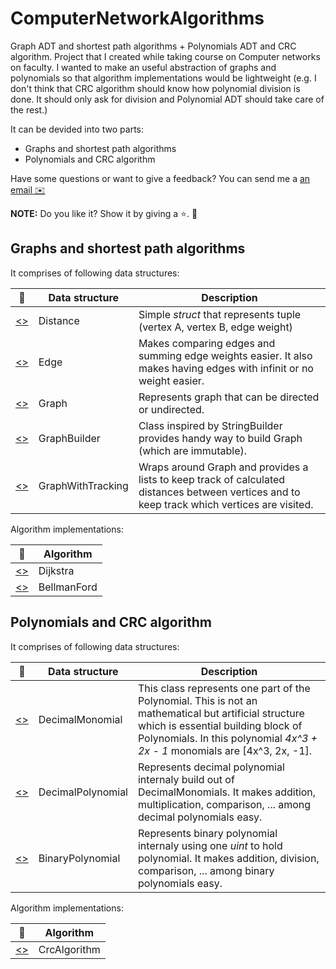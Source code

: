 # ComputerNetworkAlgorithms
Graph ADT and shortest path algorithms + Polynomials ADT and CRC algorithm. Project that I created while taking course on Computer networks on faculty. I wanted to make an useful abstraction of graphs and polynomials so that algorithm implementations would be lightweight (e.g. I don't think that CRC algorithm should know how polynomial division is done. It should only ask for division and Polynomial ADT should take care of the rest.)

It can be devided into two parts:
* Graphs and shortest path algorithms
* Polynomials and CRC algorithm

Have some questions or want to give a feedback? You can send me a <a href="mailto:mjelaska.public@gmail.com">an email ✉️</a>

**NOTE:** Do you like it? Show it by giving a ⭐️. 🚀

## Graphs and shortest path algorithms
It comprises of following data structures:
  
:mag_right: | Data structure | Description
--- | --- | ---
[<>](https://github.com/MiroslavJelaska/Faculty_ComputerNetworkAlgorithms/blob/master/src/ComputerNetwork/ComputerNetwork.Graphs/Distance.cs "Source") | Distance | Simple _struct_ that represents tuple (vertex A, vertex B, edge weight)
[<>](https://github.com/MiroslavJelaska/Faculty_ComputerNetworkAlgorithms/blob/master/src/ComputerNetwork/ComputerNetwork.Graphs/Edge.cs "Source") | Edge | Makes comparing edges and summing edge weights easier. It also makes having edges with infinit or no weight easier.
[<>](https://github.com/MiroslavJelaska/Faculty_ComputerNetworkAlgorithms/blob/master/src/ComputerNetwork/ComputerNetwork.Graphs/Graph.cs "Source") | Graph | Represents graph that can be directed or undirected.
[<>](https://github.com/MiroslavJelaska/Faculty_ComputerNetworkAlgorithms/blob/master/src/ComputerNetwork/ComputerNetwork.Graphs/GraphBuilder.cs "Source") | GraphBuilder | Class inspired by StringBuilder provides handy way to build Graph (which are immutable).
[<>](https://github.com/MiroslavJelaska/Faculty_ComputerNetworkAlgorithms/blob/master/src/ComputerNetwork/ComputerNetwork.Graphs/GraphWithTracking.cs "Source") | GraphWithTracking | Wraps around Graph and provides a lists to keep track of calculated distances between vertices and to keep track which vertices are visited.

  
  
Algorithm implementations:

:mag_right: | Algorithm
--- | ---
[<>](https://github.com/MiroslavJelaska/Faculty_ComputerNetworkAlgorithms/blob/master/src/ComputerNetwork/ComputerNetwork.Graphs/DijkstraAlgorithm.cs "Source") | Dijkstra
[<>](https://github.com/MiroslavJelaska/Faculty_ComputerNetworkAlgorithms/blob/master/src/ComputerNetwork/ComputerNetwork.Graphs/BellmanFordAlgorithm.cs "Source") | BellmanFord

## Polynomials and CRC algorithm
It comprises of following data structures:
  
:mag_right: | Data structure | Description
--- | --- | ---
[<>](https://github.com/MiroslavJelaska/Faculty_ComputerNetworkAlgorithms/blob/master/src/ComputerNetwork/ComputerNetwork.Polynomials/DecimalMonomial.cs "Source") | DecimalMonomial | This class represents one part of the Polynomial. This is not an mathematical but artificial structure which is essential building block of Polynomials. In this polynomial _4x^3 + 2x - 1_ monomials are [4x^3, 2x, -1].
[<>](https://github.com/MiroslavJelaska/Faculty_ComputerNetworkAlgorithms/blob/master/src/ComputerNetwork/ComputerNetwork.Polynomials/DecimalPolynomial.cs "Source") | DecimalPolynomial | Represents decimal polynomial internaly build out of DecimalMonomials. It makes addition, multiplication, comparison, ... among decimal polynomials easy.
[<>](https://github.com/MiroslavJelaska/Faculty_ComputerNetworkAlgorithms/blob/master/src/ComputerNetwork/ComputerNetwork.Polynomials/BinaryPolynomial%20.cs "Source") | BinaryPolynomial | Represents binary polynomial internaly using one _uint_ to hold polynomial. It makes addition, division, comparison, ... among binary polynomials easy.

Algorithm implementations:

:mag_right: | Algorithm
--- | ---
[<>](https://github.com/MiroslavJelaska/Faculty_ComputerNetworkAlgorithms/blob/master/src/ComputerNetwork/ComputerNetwork.Polynomials/CrcAlgorithm.cs "Source") | CrcAlgorithm
